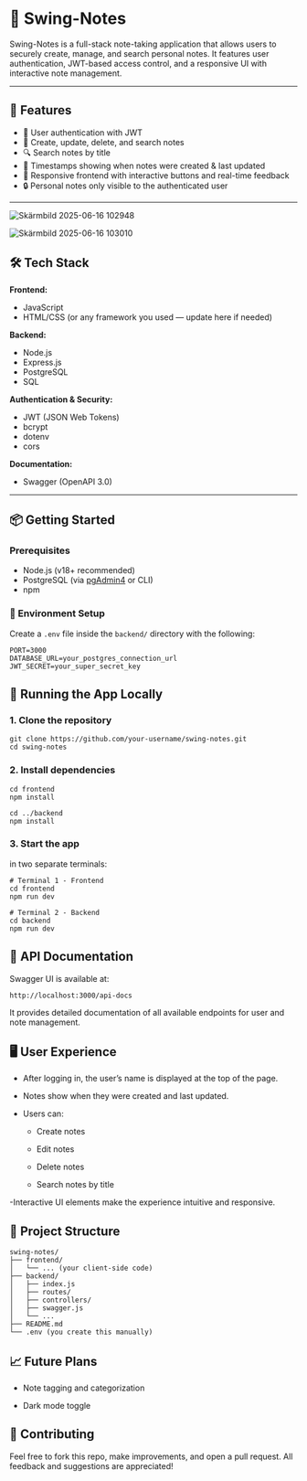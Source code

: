 # 📝 Swing-Notes

Swing-Notes is a full-stack note-taking application that allows users to securely create, manage, and search personal notes. It features user authentication, JWT-based access control, and a responsive UI with interactive note management.

---

## 🚀 Features

- 🔐 User authentication with JWT
- 🧠 Create, update, delete, and search notes
- 🔍 Search notes by title
- 📅 Timestamps showing when notes were created & last updated
- 🧭 Responsive frontend with interactive buttons and real-time feedback
- 🔒 Personal notes only visible to the authenticated user

---

![Skärmbild 2025-06-16 102948](https://github.com/user-attachments/assets/060aae54-bdec-466c-81fe-ca617da1bd77)

![Skärmbild 2025-06-16 103010](https://github.com/user-attachments/assets/80bf8d88-d5a5-4ad7-9853-7e5de3214a2a)

## 🛠️ Tech Stack

**Frontend:**
- JavaScript
- HTML/CSS (or any framework you used — update here if needed)

**Backend:**
- Node.js
- Express.js
- PostgreSQL
- SQL

**Authentication & Security:**
- JWT (JSON Web Tokens)
- bcrypt
- dotenv
- cors

**Documentation:**
- Swagger (OpenAPI 3.0)

---

## 📦 Getting Started

### Prerequisites

- Node.js (v18+ recommended)
- PostgreSQL (via [pgAdmin4](https://www.pgadmin.org/download/) or CLI)
- npm

### 🔧 Environment Setup

Create a `.env` file inside the `backend/` directory with the following:

```env
PORT=3000
DATABASE_URL=your_postgres_connection_url
JWT_SECRET=your_super_secret_key
```
## 🧪 Running the App Locally

### 1. Clone the repository

```
git clone https://github.com/your-username/swing-notes.git
cd swing-notes
```
### 2. Install dependencies

```
cd frontend
npm install

cd ../backend
npm install

```

### 3. Start the app
in two separate terminals:

```
# Terminal 1 - Frontend
cd frontend
npm run dev
```
```
# Terminal 2 - Backend
cd backend
npm run dev
```

## 📘 API Documentation
Swagger UI is available at:

```
http://localhost:3000/api-docs
```
It provides detailed documentation of all available endpoints for user and note management.

## 🖥️ User Experience

- After logging in, the user’s name is displayed at the top of the page.

- Notes show when they were created and last updated.

- Users can:

    - Create notes

    - Edit notes

    - Delete notes

    - Search notes by title

-Interactive UI elements make the experience intuitive and responsive.

## 🧱 Project Structure

```
swing-notes/
├── frontend/
│   └── ... (your client-side code)
├── backend/
│   ├── index.js
│   ├── routes/
│   ├── controllers/
│   ├── swagger.js
│   └── ...
├── README.md
└── .env (you create this manually)
```

## 📈 Future Plans

- Note tagging and categorization

- Dark mode toggle

## 🤝 Contributing
Feel free to fork this repo, make improvements, and open a pull request. All feedback and suggestions are appreciated!
